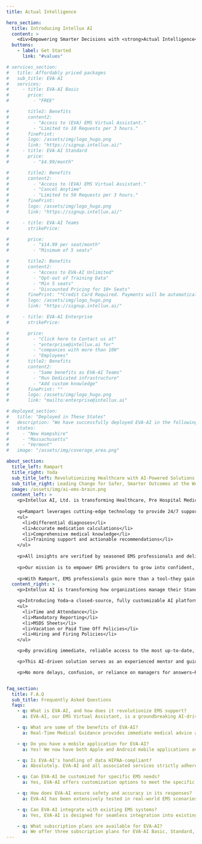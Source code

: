 ```yaml
---
title: Actual Intelligence

hero_section:
  title: Introducing Intellux AI
  content: >
    <div>Empowering Smarter Decisions with <strong>Actual Intelligence</strong>.</div>
  buttons:
    - label: Get Started
      link: "#values"

# services_section:
#   title: Affordably priced packages
#   sub_title: EVA-AI
#   services:
#     - title: EVA-AI Basic
#       price:
#         - "FREE"

#       title2: Benefits
#       content2:
#         - "Access to (EVA) EMS Virtual Assistant."
#         - "Limited to 10 Requests per 3 hours."
#       finePrint:
#       logo: /assets/img/logo_hugo.png
#       link: "https://signup.intellux.ai/"
#     - title: EVA-AI Standard
#       price:
#         - "$4.99/month"

#       title2: Benefits
#       content2:
#         - "Access to (EVA) EMS Virtual Assistant."
#         - "Cancel Anytime"
#         - "Limited to 50 Requests per 3 hours."
#       finePrint:
#       logo: /assets/img/logo_hugo.png
#       link: "https://signup.intellux.ai/"

#     - title: EVA-AI Teams
#       strikePrice:

#       price:
#         - "$14.99 per seat/month"
#         - "Minimum of 5 seats"

#       title2: Benefits
#       content2:
#         - "Access to EVA-AI Unlimited"
#         - "Opt-out of Training Data"
#         - "Min 5 seats"
#         - "Discounted Pricing for 10+ Seats"
#       finePrint: "*Credit Card Required. Payments will be automatically processed each month."
#       logo: /assets/img/logo_hugo.png
#       link: "https://signup.intellux.ai/"

#     - title: EVA-AI Enterprise
#       strikePrice:

#       price:
#         - "Click here to Contact us at"
#         - "enterprise@intellux.ai for"
#         - "companies with more than 100"
#         - "Employees"
#       title2: Benefits
#       content2:
#         - "Same benefits as EVA-AI Teams"
#         - "Run Dedicated infrastructure"
#         - "Add custom knowledge"
#       finePrint: ""
#       logo: /assets/img/logo_hugo.png
#       link: "mailto:enterprise@intellux.ai"

# deployed_section:
#   title: "Deployed in These States"
#   description: "We have successfully deployed EVA-AI in the following states:"
#   states:
#     - "New Hampshire"
#     - "Massachusetts"
#     - "Vermont"
#   image: "/assets/img/coverage_area.png"

about_section:
  title_left: Rampart
  title_right: Yoda
  sub_title_left: Revolutionizing Healthcare with AI-Powered Solutions
  sub_title_right: Leading Change for Safer, Smarter Outcomes at the Work Place
  image: /assets/img/ai-ems-brain.png
  content_left: >
    <p>Intellux AI, Ltd. is transforming Healthcare, Pre Hospital Medicine and Mobile Integrated Health with Actual Intelligence (AI). We are proud to introduce Rampart—the ultimate experienced partner and mentor, designed to bridge the gap between emerging professional and seasoned professionals by bringing real-world expertise and guidance directly to the field.</p>
    
    <p>Rampart leverages cutting-edge technology to provide 24/7 support across critical areas, including:</p>
    <ul>
      <li>Differential diagnoses</li>
      <li>Accurate medication calculations</li>
      <li>Comprehensive medical knowledge</li>
      <li>Training support and actionable recommendations</li>
    </ul>
    
    <p>All insights are verified by seasoned EMS professionals and delivered seamlessly through an advanced speech-to-text interface.</p>
    
    <p>Our mission is to empower EMS providers to grow into confident, capable practitioners with the support of an experienced mentor at their side. By offering reliable, real-time guidance during every patient interaction, Rampart helps bridge the gap between novice and seasoned medics, accelerating skill development, refining decision-making, and fostering professional growth.</p>
    
    <p>With Rampart, EMS professionals gain more than a tool—they gain a trusted partner and mentor who brings expertise to every call. Together, we are closing the experience gap, elevating confidence, and revolutionizing emergency care with patient safety and professional development at the forefront</p>
  content_right: >
    <p>Intellux AI is transforming how organizations manage their Standard Operating Procedures (SOPs), Standard Operating Guidelines (SOGs), and company handbooks—putting critical, company-specific information directly into your team’s hands to enable smarter, safer, and more autonomous decisions in the workplace.

    <p>Introducing Yoda—a closed-source, fully customizable AI platform tailored exclusively to your organization’s policies and guidelines. Pathfinder transforms static, buried documents into an interactive and searchable experience, empowering your team to quickly find answers to your company’s policies, including:</p>
    <ul>
      <li>Time and Attendance</li>
      <li>Mandatory Reporting</li>
      <li>MSDS Sheets</li>
      <li>Vacation or Paid Time Off Policies</li>
      <li>Hiring and Firing Policies</li>
    </ul>

    <p>By providing immediate, reliable access to the most up-to-date, company-specific information, Pathfinder empowers your workforce to make informed decisions with greater independence—reducing the need for constant supervision and oversight.</p>

    <p>This AI-driven solution serves as an experienced mentor and guide, delivering real-time support that improves compliance, increases efficiency, and enhances decision-making. With Pathfinder, your policies become a living, accessible resource, enabling employees to work autonomously while staying aligned with your unique operational standards.</p>

    <p>No more delays, confusion, or reliance on managers for answers—Pathfinder gives your team the tools to perform confidently and independently, ensuring they make decisions that reflect your organization’s values and expectations.</p>


faq_section:
  title: F.A.Q
  sub_title: Frequently Asked Questions
  faqs:
    - q: What is EVA-AI, and how does it revolutionize EMS support?
      a: EVA-AI, our EMS Virtual Assistant, is a groundbreaking AI-driven platform tailored for the Emergency Medical Services industry. Designed as a virtual medic partner, EVA-AI offers comprehensive support by providing possible differential diagnoses, medication calculations, general medical knowledge, training, and suggestions, all available 24/7 through an accurate speech-to-text interface. EVA-AI is set to revolutionize EMS support by enhancing decision-making, operational efficiency, and patient care with the power of Artificial Intelligence.

    - q: What are some of the benefits of EVA-AI?
      a: Real-Time Medical Guidance provides immediate medical advice and guidance in a clinical setting; Speech-to-Text Functionality converts spoken language into text for easier documentation; Critical Next Steps offers step-by-step guidance during emergencies; Medical Question Answering provides clear and accurate information for patient care; Dosage Calculations ensure correct medication dosages based on patient weight; Easy Local Protocol Lookup quickly finds and references local emergency protocols; Portable and User-Friendly design makes it accessible and convenient on mobile devices.

    - q: Do you have a mobile application for EVA-AI?
      a: Yes! We now have both Apple and Android mobile applications available. You can visit our mobile_link to download the apps and experience EVA-AI on your device.

    - q: Is EVA-AI's handling of data HIPAA-compliant?
      a: Absolutely. EVA-AI and all associated services strictly adhere to HIPAA regulations to ensure the highest level of data privacy and security. Our commitment to data confidentiality means sensitive information is protected at all times, providing our users with peace of mind regarding their privacy.

    - q: Can EVA-AI be customized for specific EMS needs?
      a: Yes, EVA-AI offers customization options to meet the specific needs of different EMS providers. From integrating custom medical knowledge bases to adapting our platform for unique operational workflows, our team works closely with you to tailor EVA-AI, ensuring it perfectly aligns with your service requirements.

    - q: How does EVA-AI ensure safety and accuracy in its responses?
      a: EVA-AI has been extensively tested in real-world EMS scenarios during its Alpha and Beta phases, demonstrating an accuracy range between 94-97%. Although AI is inherently non-deterministic, we've engineered EVA-AI to deliver highly reliable support. However, we always recommend double-checking EVA-AI's advice as a best practice for safety and precision.

    - q: Can EVA-AI integrate with existing EMS systems?
      a: Yes, EVA-AI is designed for seamless integration into existing EMS infrastructures. Whether your system uses proprietary software or third-party applications, our team is dedicated to ensuring a smooth integration process, enhancing your existing systems with EVA-AI's advanced AI capabilities.

    - q: What subscription plans are available for EVA-AI?
      a: We offer three subscription plans for EVA-AI Basic, Standard, Teams, and Enterprise. Each plan is designed to cater to different needs, from individual users to large organizations. Please see our pricing section for more details.
---
```

